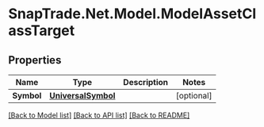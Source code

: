 # SnapTrade.Net.Model.ModelAssetClassTarget

## Properties

Name | Type | Description | Notes
------------ | ------------- | ------------- | -------------
**Symbol** | [**UniversalSymbol**](UniversalSymbol.md) |  | [optional] 

[[Back to Model list]](../README.md#documentation-for-models) [[Back to API list]](../README.md#documentation-for-api-endpoints) [[Back to README]](../README.md)


